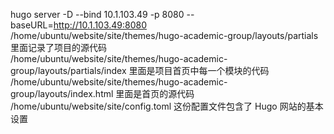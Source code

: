 hugo server -D --bind 10.1.103.49 -p 8080 --baseURL=http://10.1.103.49:8080  
/home/ubuntu/website/site/themes/hugo-academic-group/layouts/partials 里面记录了项目的源代码  
/home/ubuntu/website/site/themes/hugo-academic-group/layouts/partials/index 里面是项目首页中每一个模块的代码
/home/ubuntu/website/site/themes/hugo-academic-group/layouts/index.html 里面是首页的源代码  
/home/ubuntu/website/site/config.toml 这份配置文件包含了 Hugo 网站的基本设置   